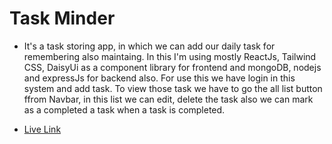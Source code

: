 # Task Minder
- It's a task storing app, in which we can add our daily task for remembering also maintaing. In this I'm using mostly ReactJs, Tailwind CSS, DaisyUi as a component library for frontend and mongoDB, nodejs and expressJs for backend also. For use this we have login in this system and add task. To view those task we have to go the all list button ffrom Navbar, in this list we can edit, delete the task also we can mark as a completed a task when a task is completed.

  
- [Live Link](https://taskminder-fb929.web.app/) 
